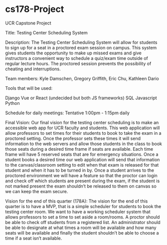 # cs178-Project
UCR Capstone Project

Title: Testing Center Scheduling System

Description: The Testing Center Scheduling System will allow for students to sign up for a seat in a proctored exam session on campus. This system gives students the opportunity to make up missed exams and give instructors a convenient way to schedule a quiz/exam time outside of regular lecture hours. The proctored session prevents the possibility of cheating and interruptions. 

Team members: Kyle Damschen, Gregory Griffith, Eric Chu, Kathleen Dario

Tools that will be used:

Django
Vue or React (undecided but both JS frameworks)
SQL
Javascript
Python

Schedule for daily meetings: Tentative 1:00pm - 1:15pm daily

Final Vision: Our final vision for the testing center scheduling is to make an accessible web app for UCR faculty and students. This web application will allow professors to set times for their students to book to take the exam in a proctored setting. Once the professor sets these times it will send information to the web servers and allow those students in the class to book those seats during a desired time frame if seats are available. Each time frame will have 5 reserved seats that are for emergency situations. Once a student books a desired time our web application will send that information to the canvas/classroom setting to edit when that exam is released for that student and when it has to be turned in by. Once a student arrives to the proctored environment we will have a feature so that the proctor can login and check off which students are present during the exam, if the student is not marked present the exam shouldn’t be released to them on canvas so we can keep the exam secure.

Vision for the end of this quarter (178A): The vision for the end of this quarter is to have a MVP, that is a simple scheduler for students to book the testing center room. We want to have a working scheduler system that allows professors to set a time to set aside a room/rooms. A proctor should be able to check off students from a registered list. An administrator should be able to designate at what times a room will be available and how many seats will be available and finally the student shouldn’t be able to choose a time if a seat isn’t available.
